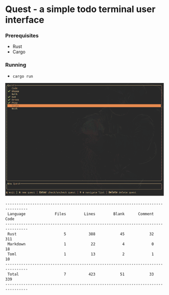 # Quest - a simple todo terminal user interface

### Prerequisites
- Rust
- Cargo

### Running
- `cargo run`

![Demo](/images/demo.png)

```
--------------------------------------------------------------------------------
 Language             Files        Lines        Blank      Comment         Code
--------------------------------------------------------------------------------
 Rust                     5          388           45           32          311
 Markdown                 1           22            4            0           18
 Toml                     1           13            2            1           10
--------------------------------------------------------------------------------
 Total                    7          423           51           33          339
--------------------------------------------------------------------------------
```